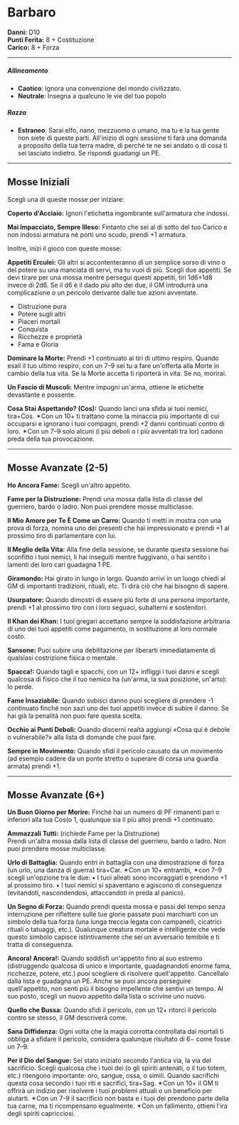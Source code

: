 # Barbaro

**Danni:** D10  
**Punti Ferita:** 8 + Costituzione  
**Carico:** 8 + Forza

<hr>

##### **Allineamento**
- **Caotico**: Ignora una convenzione del mondo civilizzato.
- **Neutrale**: Insegna a qualcuno le vie del tuo popolo

##### **Razza**
- **Estraneo**: Sarai elfo, nano, mezzuomo o umano, ma tu e la tua gente non siete di queste parti. All'inizio di ogni sessione ti farà una domanda a proposito della tua terra madre, di perché te ne sei andato o di cosa ti sei lasciato indietro. Se rispondi guadangi un PE.

<hr>

## Mosse Iniziali

Scegli una di queste mosse per iniziare:

**Coperto d'Acciaio:**
Ignori l'etichetta ingombrante sull'armatura che indossi.

**Mai Impacciato, Sempre Illeso:**
Fintanto che sei al di sotto del tuo Carico e non indossi armatura né porti uno scudo, prendi +1 armatura.

Inoltre, inizi il gioco con queste mosse:

**Appetiti Erculei:**
Gli altri si accontenteranno di un semplice sorso di vino o del potere su una manciata di servi, ma tu vuoi di più. Scegli due appetiti. Se devi tirare per una mossa mentre persegui questi appetiti, tiri 1d6+1d8 invece di 2d6. Se il d6 è il dado più alto dei due, il GM introdurrà una complicazione o un pericolo derivante dalle tue azioni avventate.

- Distruzione pura
- Potere sugli altri
- Piaceri mortali
- Conquista
- Ricchezze e proprietà
- Fama e Gloria

**Dominare la Morte:**
Prendi +1 continuato ai tiri di ultimo respiro. Quando esali il tuo ultimo respiro, con un 7–9 sei tu a fare un'offerta alla Morte in cambio della tua vita. Se la Morte accetta ti riporterà in vita. Se no, morirai.

**Un Fascio di Muscoli:**
Mentre impugni un'arma, ottiene le etichette devastante e possente.

**Cosa Stai Aspettando? (Cos):**
Quando lanci una sfida ai tuoi nemici, tira+Cos. ✴Con un 10+ ti trattano come la minaccia più importante di cui occuparsi e ignorano i tuoi compagni, prendi +2 danni continuati contro di loro. ✴Con un 7–9 solo alcuni (i più deboli o i più avventati tra lor) cadono preda della tua provocazione.

<hr>

## Mosse Avanzate (2-5)
**Ho Ancora Fame:**
Scegli un'altro appetito.

**Fame per la Distruzione:**
Prendi una mossa dalla lista di classe del guerriero, bardo o ladro. Non puoi prendere mosse multiclasse.

**Il Mio Amore per Te È Come un Carro:**
Quando ti metti in mostra con una prova di forza, nomina uno dei presenti che hai impressionato e prendi +1 al prossimo tiro di parlamentare con lui.

**Il Meglio della Vita:**
Alla fine della sessione, se durante questa sessione hai sconfitto i tuoi nemici, li hai inseguiti mentre fuggivano, o hai sentito i lamenti dei loro cari guadagna 1 PE.

**Giramondo:**
Hai girato in lungo in largo. Quando arrivi in un luogo chiedi al GM di importanti tradizioni, rituali, etc. Ti dirà ciò che hai bisogno di sapere.

**Usurpatore:**
Quando dimostri di essere più forte di una persona importante, prendi +1 al prossimo tiro con i loro seguaci, subalterni e sostenitori.

**Il Khan dei Khan:**
I tuoi gregari accettano sempre la soddisfazione arbitraria di uno dei tuoi appetiti come pagamento, in sostituzione al loro normale costo.

**Sansone:**
Puoi subire una debilitazione per liberarti immediatamente di qualsiasi costrizione fisica o mentale.

**Spacca!:**
Quando tagli e spacchi, con un 12+ infliggi i tuoi danni e scegli qualcosa di fisico che il tuo nemico ha (un'arma, la sua posizione, un'arto): lo perde.

**Fame Insaziabile:**
Quando subisci danno puoi scegliere di prendere -1 continuato finché non sazi uno dei tuoi appetiti invece di subire il danno. Se hai già la penalità non puoi fare questa scelta.

**Occhio ai Punti Deboli:**
Quando discerni realtà aggiungi «Cosa qui è debole o vulnerabile?» alla lista di domande che puoi fare.

**Sempre in Movimento:**
Quando sfidi il pericolo causato da un movimento (ad esempio cadere da un ponte stretto o superare di corsa una guardia armata) prendi +1.

<hr>

## Mosse Avanzate (6+)

**Un Buon Giorno per Morire:**
Finché hai un numero di PF rimanenti pari o inferiori alla tua Cos(o 1, qualunque sia il più alto) prendi +1 continuato.

**Ammazzali Tutti:**
(richiede Fame per la Distruzione)  
Prendi un'altra mossa dalla lista di classe del guerriero, bardo o ladro. Non puoi prendere mosse multiclasse.

**Urlo di Battaglia:**
Quando entri in battaglia con una dimostrazione di forza (un urlo, una danza di guerra) tira+Car. ✴Con un 10+ entrambi, ✴con 7–9 scegli un'opzione tra le due:
• I tuoi alleati sono incoraggiati e prendono +1 al prossimo tiro.
• I tuoi nemici si spaventano e agiscono di conseguenza (evitandoti, nascondendosi, attaccandoti in preda al panico).

**Un Segno di Forza:**
Quando prendi questa mossa e passi del tempo senza interruzione per riflettere sulle tue glorie passate puoi marchiarti con un simbolo della tua forza (una lunga treccia legata con campanelli, cicatrici rituali o tatuaggi, etc.). Qualunque creatura mortale e intelligente che vede questo simbolo capisce istintivamente che sei un avversario temibile e ti tratta di conseguenza.

**Ancora! Ancora!:**
Quando soddisfi un'appetito fino al suo estremo (distruggendo qualcosa di unico e importante, guadagnandoti enorme fama, ricchezze, potere, etc.) puoi scegliere di risolvere quell'appetito. Cancellalo dalla lista e guadagna un PE. Anche se puoi ancora perseguire quell'appetito, non senti più il bisogno impellente che sentivi un tempo. Al suo posto, scegli un nuovo appetito dalla lista o scrivine uno nuovo.

**Quello che Bussa:**
Quando sfidi il pericolo, con un 12+ ritorci il pericolo contro se stesso, il GM descriverà come.

**Sana Diffidenza:**
Ogni volta che la magia corrotta controllata dai mortali ti obbliga a sfidare il pericolo, considera qualunque risultato di 6− come fosse un 7–9.

**Per il Dio del Sangue:**
Sei stato iniziato secondo l'antica via, la via del sacrificio. Scegli qualcosa che i tuoi dei (o gli spiriti antenati, o il tuo totem, etc.) ritengono importante: oro, sangue, ossa, o simili. Quando sacrifichi questa cosa secondo i tuoi riti e sacrifici, tira+Sag. ✴Con un 10+ il GM ti offrirà un indizio per risolvere i tuoi problemi attuali o un beneficio per aiutarti. ✴Con un 7-9 il sacrificio non basta e i tuoi dei prendono parte della tua carne, ma ti ricompensano egualmente. ✴Con un fallimento, ottieni l'ira degli spiriti capricciosi.